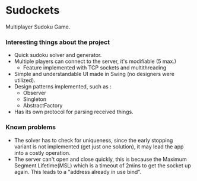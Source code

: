 # Sudockets
Multiplayer Sudoku Game.

### Interesting things about the project
- Quick sudoku solver and generator.
- Multiple players can connect to the server, it's modifiable (5 max.)
    - Feature implemented with TCP sockets and multithreading
- Simple and understandable UI made in Swing (no designers were utilized).
- Design patterns implemented, such as :
    - Observer
    - Singleton
    - AbstractFactory
- Has its own protocol for parsing received things.

### Known problems
- The solver has to check for uniqueness, since the early stopping  
variant is not implemented (get just one solution), it may lead the app
into a costly operation.
- The server can't open and close quickly, this is because 
the Maximum Segment Lifetime(MSL) which is a timeout of 2mins to get
the socket up again. This leads to a "address already in use bind".
